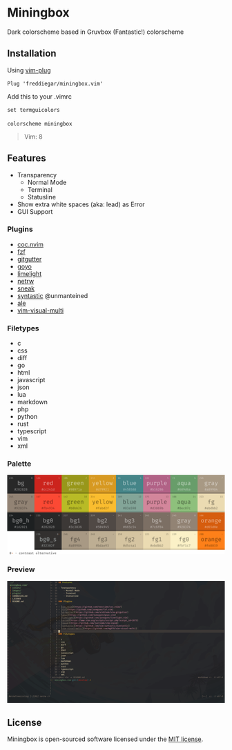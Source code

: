 # Miningbox

Dark colorscheme based in Gruvbox (Fantastic!) colorscheme

## Installation

Using [vim-plug](https://github.com/junegunn/vim-plug)

```vim
Plug 'freddiegar/miningbox.vim'
```

Add this to your .vimrc

```vim
set termguicolors

colorscheme miningbox
```
> Vim: 8

## Features

- Transparency
    - Normal Mode
    - Terminal
    - Statusline
- Show extra white spaces (aka: lead) as Error
- GUI Support

### Plugins

- [coc.nvim](https://github.com/neoclide/coc.nvim/)
- [fzf](https://github.com/junegunn/fzf.vim)
- [gitgutter](https://github.com/airblade/vim-gitgutter)
- [goyo](https://github.com/junegunn/goyo.vim)
- [limelight](https://github.com/junegunn/limelight.vim)
- [netrw](https://www.vim.org/scripts/script.php?script_id=1075)
- [sneak](https://github.com/justinmk/vim-sneak)
- [syntastic](https://github.com/vim-syntastic/syntastic) @unmanteined
- [ale](https://github.com/dense-analysis/ale)
- [vim-visual-multi](https://github.com/mg979/vim-visual-multi)

### Filetypes

- c
- css
- diff
- go
- html
- javascript
- json
- lua
- markdown
- php
- python
- rust
- typescript
- vim
- xml

### Palette

![Palette](https://github.com/freddiegar/miningbox.vim/blob/develop/images/palette.png)

### Preview

![Screenshot](https://github.com/freddiegar/miningbox.vim/blob/develop/images/screenshot.png)

## License

Miningbox is open-sourced software licensed under the [MIT license](https://opensource.org/licenses/MIT).
